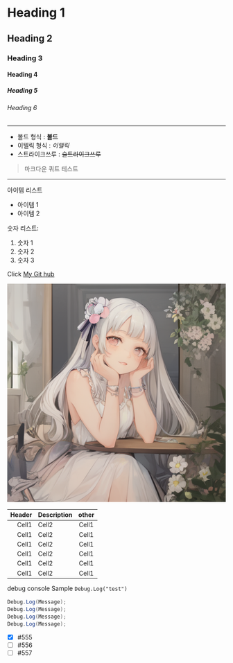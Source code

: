 <!-- Heading -->
# Heading 1
## Heading 2
### Heading 3
#### Heading 4
##### Heading 5
###### Heading 6

<!-- Line -->

---

<!-- Text Attributest -->
 
+ 볼드 형식 : **볼드**
+ 이텔릭 형식 : *이텔릭*
+ 스트라이크쓰루 : ~~슬트라이크쓰루~~

<!-- Quote -->

> 마크다운 쿼트 테스트 

---

<!-- Bullet list -->
아이템 리스트
* 아이템 1
* 아이템 2

<!-- Numbered list -->
숫자 리스트:
1. 숫자 1
2. 숫자 2
3. 숫자 3

<!-- Link -->
Click [My Git hub](https://github.com/kdduu/thu_am_VR.git)

<!-- Image -->
![image](https://github.com/kdduu/thu_am_VR/blob/main/Stable%20Diffusion/%EC%84%A0%ED%99%94.png?raw=true)

<!-- Table -->
|Header|Description|other|
|--:|:--|:--:|
|Cell1|Cell2|Cell1|
|Cell1|Cell2|Cell1|
|Cell1|Cell2|Cell1|
|Cell1|Cell2|Cell1|
|Cell1|Cell2|Cell1|
|Cell1|Cell2|Cell1|

<!-- Code -->
debug console Sample `Debug.Log("test")`

```C#
Debug.Log(Message);
Debug.Log(Message);
Debug.Log(Message);
Debug.Log(Message);
```
<!-- Git TodoList -->

- [x] #555
- [ ] #556
- [ ] #557
